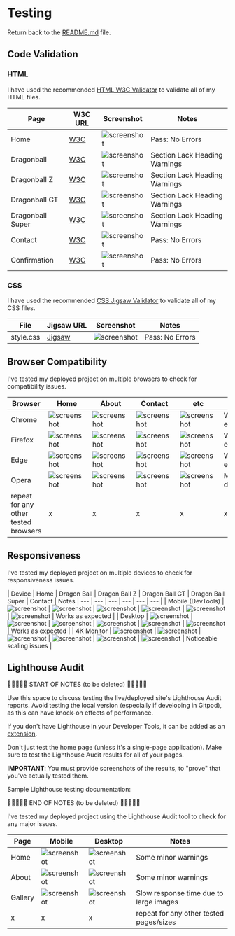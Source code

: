 # Testing

Return back to the [README.md](README.md) file.

## Code Validation

### HTML

I have used the recommended [HTML W3C Validator](https://validator.w3.org) to validate all of my HTML files.

| Page | W3C URL | Screenshot | Notes |
| --- | --- | --- | --- |
| Home | [W3C](https://validator.w3.org/nu/?doc=https%3A%2F%2Fsohailmehmood.github.io%2FDragon-Ball-Series-Website%2Findex.html) | ![screenshot](documentation/index-validation.png) | Pass: No Errors |
| Dragonball | [W3C](https://validator.w3.org/nu/?doc=https%3A%2F%2Fsohailmehmood.github.io%2FDragon-Ball-Series-Website%2Fdragonball.html) | ![screenshot](documentation/dragonball-validation.png) | Section Lack Heading Warnings |
| Dragonball Z | [W3C](https://validator.w3.org/nu/?doc%253Dhttps%253A%252F%252Fsohailmehmood.github.io%252FDragon-Ball-Series-Website%252Fdragonball-z.html) | ![screenshot](documentation/dragonball-z-validation.png) | Section Lack Heading Warnings |
| Dragonball GT | [W3C](https://validator.w3.org/nu/?doc%253Dhttps%253A%252F%252Fsohailmehmood.github.io%252FDragon-Ball-Series-Website%252Fdragonball-gt.html) | ![screenshot](documentation/dragonball-gt-validation.png) | Section Lack Heading Warnings |
| Dragonball Super | [W3C](https://validator.w3.org/nu/?doc%253Dhttps%253A%252F%252Fsohailmehmood.github.io%252FDragon-Ball-Series-Website%252Fdragonball-super.html) | ![screenshot](documentation/dragonball-super-validation.png) | Section Lack Heading Warnings |
| Contact | [W3C](https://validator.w3.org/nu/?doc%253Dhttps%253A%252F%252Fsohailmehmood.github.io%252FDragon-Ball-Series-Website%252Fcontact.html) | ![screenshot](documentation/contact-validation.png) | Pass: No Errors |
| Confirmation | [W3C](https://validator.w3.org/nu/?doc%253Dhttps%253A%252F%252Fsohailmehmood.github.io%252FDragon-Ball-Series-Website%252Fconfirmation.html%253Fname%253DSohail%2526email%253Dsohail_mehmood%252540hotmail.com%2526message%253Ddsa) | ![screenshot](documentation/confirmation-validation.png) | Pass: No Errors |

### CSS

I have used the recommended [CSS Jigsaw Validator](https://jigsaw.w3.org/css-validator) to validate all of my CSS files.

| File | Jigsaw URL | Screenshot | Notes |
| --- | --- | --- | --- |
| style.css | [Jigsaw](https://jigsaw.w3.org/css-validator/validator?uri%253Dhttps%253A%252F%252Fsohailmehmood.github.io%252FDragon-Ball-Series-Website%252Findex.html%2526profile%253Dcss3svg%2526usermedium%253Dall%2526warning%253D1%2526vextwarning%253D%2526lang%253Den) | ![screenshot](documentation/index-validation-css.png) | Pass: No Errors |

## Browser Compatibility

I've tested my deployed project on multiple browsers to check for compatibility issues.

| Browser | Home | About | Contact | etc | Notes |
| --- | --- | --- | --- | --- | --- |
| Chrome | ![screenshot](documentation/browser-chrome-home.png) | ![screenshot](documentation/browser-chrome-about.png) | ![screenshot](documentation/browser-chrome-contact.png) | ![screenshot](documentation/browser-chrome-etc.png) | Works as expected |
| Firefox | ![screenshot](documentation/browser-firefox-home.png) | ![screenshot](documentation/browser-firefox-about.png) | ![screenshot](documentation/browser-firefox-contact.png) | ![screenshot](documentation/browser-firefox-etc.png) | Works as expected |
| Edge | ![screenshot](documentation/browser-edge-home.png) | ![screenshot](documentation/browser-edge-about.png) | ![screenshot](documentation/browser-chrome-edge.png) | ![screenshot](documentation/browser-edge-etc.png) | Works as expected |
| Opera | ![screenshot](documentation/browser-opera-home.png) | ![screenshot](documentation/browser-opera-about.png) | ![screenshot](documentation/browser-opera-contact.png) | ![screenshot](documentation/browser-opera-etc.png) | Minor differences |
| repeat for any other tested browsers | x | x | x | x | x |

## Responsiveness

I've tested my deployed project on multiple devices to check for responsiveness issues.

| Device | Home | Dragon Ball | Dragon Ball Z | Dragon Ball GT | Dragon Ball Super | Contact | Notes
| --- | --- | --- | --- | --- | --- |
| Mobile (DevTools) | ![screenshot](documentation/responsive-mobile-home.png) | ![screenshot](documentation/responsive-mobile-dragonball.png) | ![screenshot](documentation/responsive-mobile-dragonball-z.png) | ![screenshot](documentation/responsive-mobile-dragonball-gt.png) | ![screenshot](documentation/responsive-mobile-dragonball-super.png) | ![screenshot](documentation/responsive-mobile-contact.png) | Works as expected |
| Desktop | ![screenshot](documentation/responsive-desktop-home.png) | ![screenshot](documentation/responsive-desktop-dragonball.png) | ![screenshot](documentation/responsive-desktop-dragonball-z.png) | ![screenshot](documentation/responsive-desktop-dragonball-gt.png) | ![screenshot](documentation/responsive-desktop-dragonball-super.png) | ![screenshot](documentation/responsive-desktop-contact.png) | Works as expected |
| 4K Monitor | ![screenshot](documentation/responsive-4k-home.png) | ![screenshot](documentation/responsive-4k-dragonball.png) | ![screenshot](documentation/responsive-4k-dragonball-z.png) | ![screenshot](documentation/responsive-4k-dragonball-gt.png) | ![screenshot](documentation/responsive-4k-dragonball-super.png) | ![screenshot](documentation/responsive-4k-contact.png) | Noticeable scaling issues |

## Lighthouse Audit

🛑🛑🛑🛑🛑 START OF NOTES (to be deleted) 🛑🛑🛑🛑🛑

Use this space to discuss testing the live/deployed site's Lighthouse Audit reports.
Avoid testing the local version (especially if developing in Gitpod), as this can have knock-on effects of performance.

If you don't have Lighthouse in your Developer Tools,
it can be added as an [extension](https://chrome.google.com/webstore/detail/lighthouse/blipmdconlkpinefehnmjammfjpmpbjk).

Don't just test the home page (unless it's a single-page application).
Make sure to test the Lighthouse Audit results for all of your pages.

**IMPORTANT**: You must provide screenshots of the results, to "prove" that you've actually tested them.

Sample Lighthouse testing documentation:

🛑🛑🛑🛑🛑 END OF NOTES (to be deleted) 🛑🛑🛑🛑🛑

I've tested my deployed project using the Lighthouse Audit tool to check for any major issues.

| Page | Mobile | Desktop | Notes |
| --- | --- | --- | --- |
| Home | ![screenshot](documentation/lighthouse-home-mobile.png) | ![screenshot](documentation/lighthouse-home-desktop.png) | Some minor warnings |
| About | ![screenshot](documentation/lighthouse-about-mobile.png) | ![screenshot](documentation/lighthouse-about-desktop.png) | Some minor warnings |
| Gallery | ![screenshot](documentation/lighthouse-gallery-mobile.png) | ![screenshot](documentation/lighthouse-gallery-desktop.png) | Slow response time due to large images |
| x | x | x | repeat for any other tested pages/sizes |

